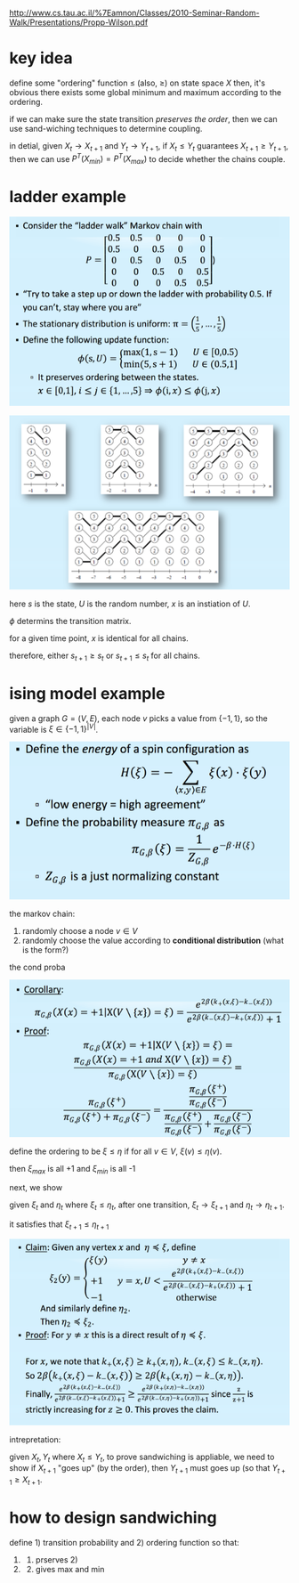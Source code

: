 http://www.cs.tau.ac.il/%7Eamnon/Classes/2010-Seminar-Random-Walk/Presentations/Propp-Wilson.pdf

# key idea

define some "ordering" function $`\le`$ (also, $`\ge`$) on state space $`X`$
then, it's obvious there exists some global minimum and maximum according to the ordering.

if we can make sure the state transition *preserves the order*, then we can use sand-wiching techniques to determine coupling. 

in detial, given $`X_t \rightarrow X_{t+1}`$ and $`Y_t \rightarrow Y_{t+1}`$, if $`X_t \le Y_t`$ guarantees $`X_{t+1} \ge Y_{t+1}`$, then we can use $`P^T(X_{min}) = P^T(X_{max})`$ to decide whether the chains couple. 

# ladder example

![](figs/ladder-1.png)

![](figs/ladder-2.png)

here $`s`$ is the state, $`U`$ is the random number, $`x`$ is an instiation of $`U`$. 

$`\phi`$ determins the transition matrix. 

for a given time point, $`x`$ is identical for all chains. 

therefore, either $`s_{t+1} \ge s_t`$  or $`s_{t+1} \le s_t`$ for all chains.

# ising model example

given a graph $`G=(V, E)`$, each node $`v`$ picks a value from $`\{-1, 1\}`$, so the variable is $`\xi \in \{-1, 1\}^{|V|}`$. 

![](figs/ising-model.png)

the markov chain:

1. randomly choose a node $`v \in V`$
2. randomly choose the value according to **conditional distribution** (what is the form?)

the cond proba

![](figs/ising-cond-proba.png)

define the ordering to be $`\xi \le \eta`$ if for all $`v \in V`$, $`\xi(v) \le \eta(v)`$. 

then $`\xi_{max}`$ is all +1 and $`\xi_{min}`$ is all -1


next, we show

given $`\xi_{t}`$ and $`\eta_t`$ where $`\xi_{t} \le \eta_t`$, after one transition, 
$`\xi_t \rightarrow \xi_{t+1}`$ and $`\eta_t \rightarrow \eta_{t+1}`$. 

it satisfies that $`\xi_{t+1} \le \eta_{t+1}`$

![](figs/ising-sandwiching.png)

intrepretation: 

given $`X_t, Y_t`$ where $`X_t \le Y_t`$, to prove sandwiching is appliable, we need to show if $`X_{t+1}`$ "goes up" (by the order), then $`Y_{t+1}`$ must goes up (so that $`Y_{t+1} \ge X_{t+1}`$. 

# how to design sandwiching

define 1) transition probability and 2) ordering function so that:

1. 1) prserves 2) 
2. 2) gives max and min